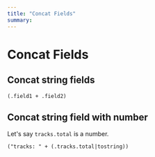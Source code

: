 ```yaml
---
title: "Concat Fields"
summary:
---
```


Concat Fields
===

Concat string fields
---

```
(.field1 + .field2)
```

Concat string field with number
---

Let's say `tracks.total` is a number.

```
("tracks: " + (.tracks.total|tostring))
```
